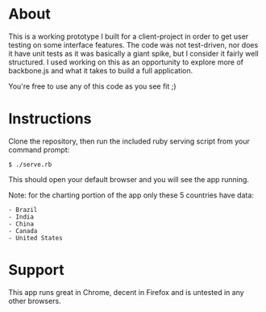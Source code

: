 # About

  This is a working prototype I built for a client-project in order to get user testing on some interface features. 
  The code was not test-driven, nor does it have unit tests as it was basically a giant spike, but I consider it fairly well structured.
  I used working on this as an opportunity to explore more of backbone.js and what it takes to build a full application.
  
  You're free to use any of this code as you see fit ;)
  
# Instructions

  Clone the repository, then run the included ruby serving script from your command prompt:
  
    $ ./serve.rb

  This should open your default browser and you will see the app running.
  
  Note: for the charting portion of the app only these 5 countries have data:
  
    - Brazil
    - India
    - China
    - Canada
    - United States
  
# Support

  This app runs great in Chrome, decent in Firefox and is untested in any other browsers.
